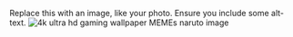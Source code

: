 Replace this with an image, like your photo. Ensure you include some alt-text.
![4k ultra hd gaming wallpaper MEMEs](https://user-images.githubusercontent.com/94038108/160574522-775f1e85-7ee9-48fa-a536-7d54405171fe.jpg)
naruto image

